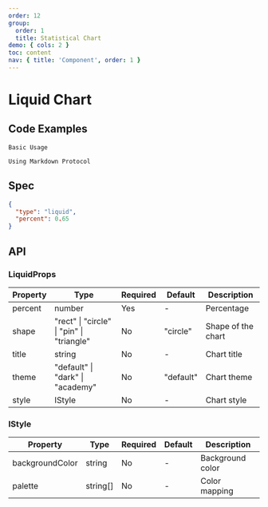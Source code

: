 ```yaml
---
order: 12
group:
  order: 1
  title: Statistical Chart
demo: { cols: 2 }
toc: content
nav: { title: 'Component', order: 1 }
---
```


# Liquid Chart

## Code Examples

<code src="./demos/common">Basic Usage</code>

<code src="./demos/markdown">Using Markdown Protocol</code>

## Spec

```json
{
  "type": "liquid",
  "percent": 0.65
}
```

## API

### LiquidProps

| Property | Type                                                  | Required | Default   | Description        |
| -------- | ----------------------------------------------------- | -------- | --------- | ------------------ |
| percent  | number                                                | Yes      | -         | Percentage         |
| shape    | "rect" &#124; "circle" &#124; "pin" &#124; "triangle" | No       | "circle"  | Shape of the chart |
| title    | string                                                | No       | -         | Chart title        |
| theme    | "default" &#124; "dark" &#124; "academy"              | No       | "default" | Chart theme        |
| style    | IStyle                                                | No       | -         | Chart style        |

### IStyle

| Property        | Type     | Required | Default | Description      |
| --------------- | -------- | -------- | ------- | ---------------- |
| backgroundColor | string   | No       | -       | Background color |
| palette         | string[] | No       | -       | Color mapping    |
